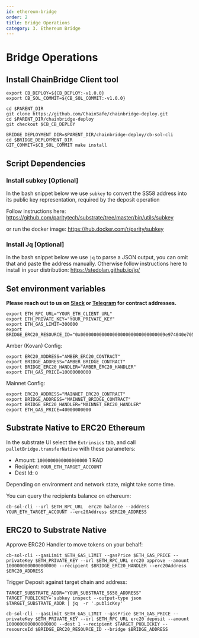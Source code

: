 ```yaml
---
id: ethereum-bridge
order: 2
title: Bridge Operations
category: 3. Ethereum Bridge
---
```


# Bridge Operations

## Install ChainBridge Client tool
```=bash
export CB_DEPLOY=${CB_DEPLOY:-v1.0.0}
export CB_SOL_COMMIT=${CB_SOL_COMMIT:-v1.0.0}

cd $PARENT_DIR
git clone https://github.com/ChainSafe/chainbridge-deploy.git
cd $PARENT_DIR/chainbridge-deploy
git checkout $CB_CB_DEPLOY

BRIDGE_DEPLOYMENT_DIR=$PARENT_DIR/chainbridge-deploy/cb-sol-cli
cd $BRIDGE_DEPLOYMENT_DIR
GIT_COMMIT=$CB_SOL_COMMIT make install
```

## Script Dependencies

### Install subkey [Optional]
In the bash snippet below we use `subkey` to convert the SS58 address into its public key representation, required by the deposit operation

Follow instructions here: https://github.com/paritytech/substrate/tree/master/bin/utils/subkey

or run the docker image: https://hub.docker.com/r/parity/subkey

### Install Jq [Optional]
In the bash snippet below we use `jq` to parse a JSON output, you can omit that and paste the address manually.
Otherwise follow instructions here to install in your distribution: https://stedolan.github.io/jq/

## Set environment variables
**Please reach out to us on [Slack](https://centrifuge.io/slack) or [Telegram](https://t.me/centrifuge_chat) for contract addresses.**
```=bash
export ETH_RPC_URL="YOUR_ETH_CLIENT_URL"
export ETH_PRIVATE_KEY="YOUR_PRIVATE_KEY"
export ETH_GAS_LIMIT=300000
export BRIDGE_ERC20_RESOURCE_ID="0x00000000000000000000000000000009e974040e705c10fb4de576d6cc261900"

```

Amber (Kovan) Config:
```=bash
export ERC20_ADDRESS="AMBER_ERC20_CONTRACT"
export BRIDGE_ADDRESS="AMBER_BRIDGE_CONTRACT"
export BRIDGE_ERC20_HANDLER="AMBER_ERC20_HANDLER"
export ETH_GAS_PRICE=10000000000

```

Mainnet Config:
```=bash
export ERC20_ADDRESS="MAINNET_ERC20_CONTRACT"
export BRIDGE_ADDRESS="MAINNET_BRIDGE_CONTRACT"
export BRIDGE_ERC20_HANDLER="MAINNET_ERC20_HANDLER"
export ETH_GAS_PRICE=40000000000

```

## Substrate Native to ERC20 Ethereum
In the substrate UI select the `Extrinsics` tab, and call `palletBridge.transferNative` with these parameters:
- Amount: `1000000000000000000` 1 RAD 
- Recipient: `YOUR_ETH_TARGET_ACCOUNT` 
- Dest Id: `0`

Depending on environment and network state, might take some time.

You can query the recipients balance on ethereum:
```=bash
cb-sol-cli --url $ETH_RPC_URL  erc20 balance --address YOUR_ETH_TARGET_ACCOUNT --erc20Address $ERC20_ADDRESS
```

## ERC20 to Substrate Native

Approve ERC20 Handler to move tokens on your behalf:
```=bash
cb-sol-cli --gasLimit $ETH_GAS_LIMIT --gasPrice $ETH_GAS_PRICE --privateKey $ETH_PRIVATE_KEY --url $ETH_RPC_URL erc20 approve --amount 1000000000000000000 --recipient $BRIDGE_ERC20_HANDLER --erc20Address $ERC20_ADDRESS

```
Trigger Deposit against target chain and address:
```=bash
TARGET_SUBSTRATE_ADDR="YOUR_SUBSTRATE_SS58_ADDRESS"
TARGET_PUBLICKEY=`subkey inspect --output-type json $TARGET_SUBSTRATE_ADDR | jq  -r '.publicKey'`

cb-sol-cli --gasLimit $ETH_GAS_LIMIT --gasPrice $ETH_GAS_PRICE --privateKey $ETH_PRIVATE_KEY --url $ETH_RPC_URL erc20 deposit --amount 1000000000000000000 --dest 1 --recipient $TARGET_PUBLICKEY --resourceId $BRIDGE_ERC20_RESOURCE_ID --bridge $BRIDGE_ADDRESS
```

